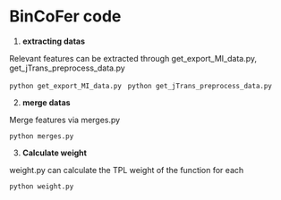 # BinCoFer code

1. **extracting datas**

Relevant features can be extracted through get_export_MI_data.py, get_jTrans_preprocess_data.py

```python get_export_MI_data.py ```
```python get_jTrans_preprocess_data.py ```

2. **merge datas**

Merge features via merges.py

`python merges.py`

3. **Calculate weight**

weight.py can calculate the TPL weight of the function for each

`python weight.py`